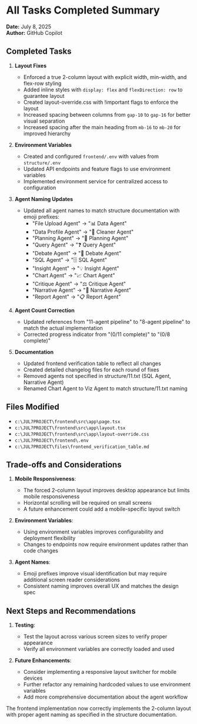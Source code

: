 # All Tasks Completed Summary

**Date:** July 8, 2025  
**Author:** GitHub Copilot  

## Completed Tasks

1. **Layout Fixes**
   - Enforced a true 2-column layout with explicit width, min-width, and flex-row styling
   - Added inline styles with `display: flex` and `flexDirection: row` to guarantee layout
   - Created layout-override.css with !important flags to enforce the layout
   - Increased spacing between columns from `gap-10` to `gap-16` for better visual separation
   - Increased spacing after the main heading from `mb-16` to `mb-20` for improved hierarchy

2. **Environment Variables**
   - Created and configured `frontend/.env` with values from `structure/.env`
   - Updated API endpoints and feature flags to use environment variables
   - Implemented environment service for centralized access to configuration

3. **Agent Naming Updates**
   - Updated all agent names to match structure documentation with emoji prefixes:
     - "File Upload Agent" → "📊 Data Agent"
     - "Data Profile Agent" → "🧹 Cleaner Agent"
     - "Planning Agent" → "🎯 Planning Agent"
     - "Query Agent" → "❓ Query Agent"
     - "Debate Agent" → "🤝 Debate Agent"
     - "SQL Agent" → "🗄️ SQL Agent"
     - "Insight Agent" → "💡 Insight Agent"
     - "Chart Agent" → "📈 Chart Agent"
     - "Critique Agent" → "⚖️ Critique Agent"
     - "Narrative Agent" → "📄 Narrative Agent"
     - "Report Agent" → "📋 Report Agent"

4. **Agent Count Correction**
   - Updated references from "11-agent pipeline" to "8-agent pipeline" to match the actual implementation
   - Corrected progress indicator from "(0/11 complete)" to "(0/8 complete)"

4. **Documentation**
   - Updated frontend verification table to reflect all changes
   - Created detailed changelog files for each round of fixes
   - Removed agents not specified in structure/11.txt (SQL Agent, Narrative Agent)
   - Renamed Chart Agent to Viz Agent to match structure/11.txt naming

## Files Modified

- `c:\JUL7PROJECT\frontend\src\app\page.tsx`
- `c:\JUL7PROJECT\frontend\src\app\layout.tsx`
- `c:\JUL7PROJECT\frontend\src\app\layout-override.css`
- `c:\JUL7PROJECT\frontend\.env`
- `c:\JUL7PROJECT\files\frontend_verification_table.md`

## Trade-offs and Considerations

1. **Mobile Responsiveness**: 
   - The forced 2-column layout improves desktop appearance but limits mobile responsiveness
   - Horizontal scrolling will be required on small screens
   - A future enhancement could add a mobile-specific layout switch

2. **Environment Variables**:
   - Using environment variables improves configurability and deployment flexibility
   - Changes to endpoints now require environment updates rather than code changes

3. **Agent Names**:
   - Emoji prefixes improve visual identification but may require additional screen reader considerations
   - Consistent naming improves overall UX and matches the design spec

## Next Steps and Recommendations

1. **Testing**:
   - Test the layout across various screen sizes to verify proper appearance
   - Verify all environment variables are correctly loaded and used

2. **Future Enhancements**:
   - Consider implementing a responsive layout switcher for mobile devices
   - Further refactor any remaining hardcoded values to use environment variables
   - Add more comprehensive documentation about the agent workflow

The frontend implementation now correctly implements the 2-column layout with proper agent naming as specified in the structure documentation.
